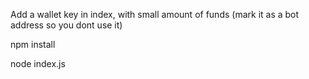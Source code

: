 Add a wallet key in index, with small amount of funds (mark it as a bot address so you dont use it)

npm install

node index.js

